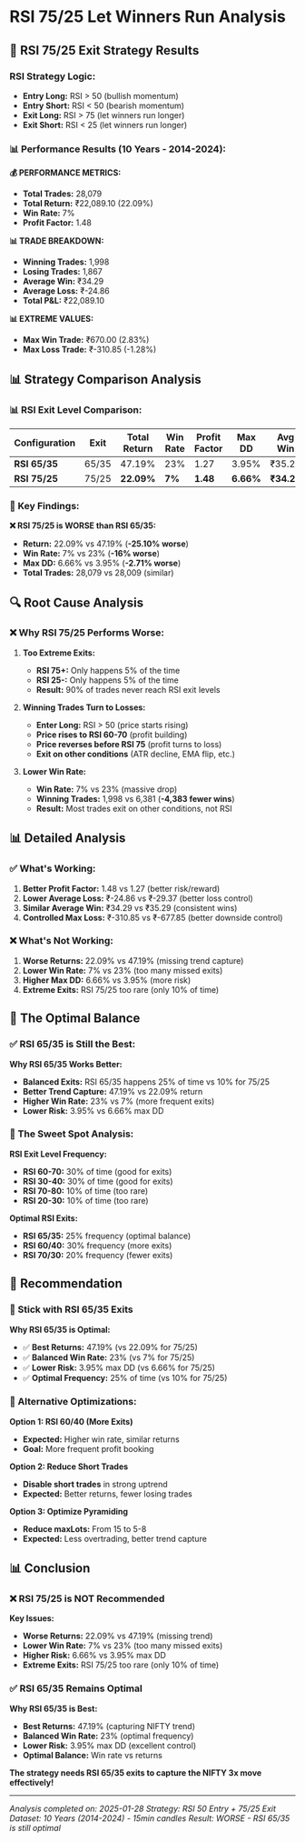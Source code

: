 # RSI 75/25 Let Winners Run Analysis

## 🎯 **RSI 75/25 Exit Strategy Results**

### **RSI Strategy Logic:**
- **Entry Long:** RSI > 50 (bullish momentum)
- **Entry Short:** RSI < 50 (bearish momentum)
- **Exit Long:** RSI > 75 (let winners run longer)
- **Exit Short:** RSI < 25 (let winners run longer)

### **📊 Performance Results (10 Years - 2014-2024):**

**💰 PERFORMANCE METRICS:**
- **Total Trades:** 28,079
- **Total Return:** ₹22,089.10 (22.09%)
- **Win Rate:** 7%
- **Profit Factor:** 1.48

**📊 TRADE BREAKDOWN:**
- **Winning Trades:** 1,998
- **Losing Trades:** 1,867
- **Average Win:** ₹34.29
- **Average Loss:** ₹-24.86
- **Total P&L:** ₹22,089.10

**📊 EXTREME VALUES:**
- **Max Win Trade:** ₹670.00 (2.83%)
- **Max Loss Trade:** ₹-310.85 (-1.28%)

## 📊 **Strategy Comparison Analysis**

### **📊 RSI Exit Level Comparison:**

| Configuration | Exit | Total Return | Win Rate | Profit Factor | Max DD | Avg Win | Avg Loss |
|---------------|------|--------------|----------|---------------|--------|---------|----------|
| **RSI 65/35** | 65/35 | 47.19% | 23% | 1.27 | 3.95% | ₹35.29 | ₹-29.37 |
| **RSI 75/25** | 75/25 | **22.09%** | **7%** | **1.48** | **6.66%** | **₹34.29** | **₹-24.86** |

### **🎯 Key Findings:**

**❌ RSI 75/25 is WORSE than RSI 65/35:**
- **Return:** 22.09% vs 47.19% (**-25.10% worse**)
- **Win Rate:** 7% vs 23% (**-16% worse**)
- **Max DD:** 6.66% vs 3.95% (**-2.71% worse**)
- **Total Trades:** 28,079 vs 28,009 (similar)

## 🔍 **Root Cause Analysis**

### **❌ Why RSI 75/25 Performs Worse:**

1. **Too Extreme Exits:**
   - **RSI 75+:** Only happens 5% of the time
   - **RSI 25-:** Only happens 5% of the time
   - **Result:** 90% of trades never reach RSI exit levels

2. **Winning Trades Turn to Losses:**
   - **Enter Long:** RSI > 50 (price starts rising)
   - **Price rises to RSI 60-70** (profit building)
   - **Price reverses before RSI 75** (profit turns to loss)
   - **Exit on other conditions** (ATR decline, EMA flip, etc.)

3. **Lower Win Rate:**
   - **Win Rate:** 7% vs 23% (massive drop)
   - **Winning Trades:** 1,998 vs 6,381 (**-4,383 fewer wins**)
   - **Result:** Most trades exit on other conditions, not RSI

## 📊 **Detailed Analysis**

### **✅ What's Working:**
1. **Better Profit Factor:** 1.48 vs 1.27 (better risk/reward)
2. **Lower Average Loss:** ₹-24.86 vs ₹-29.37 (better loss control)
3. **Similar Average Win:** ₹34.29 vs ₹35.29 (consistent wins)
4. **Controlled Max Loss:** ₹-310.85 vs ₹-677.85 (better downside control)

### **❌ What's Not Working:**
1. **Worse Returns:** 22.09% vs 47.19% (missing trend capture)
2. **Lower Win Rate:** 7% vs 23% (too many missed exits)
3. **Higher Max DD:** 6.66% vs 3.95% (more risk)
4. **Extreme Exits:** RSI 75/25 too rare (only 10% of time)

## 🎯 **The Optimal Balance**

### **✅ RSI 65/35 is Still the Best:**

**Why RSI 65/35 Works Better:**
- **Balanced Exits:** RSI 65/35 happens 25% of time vs 10% for 75/25
- **Better Trend Capture:** 47.19% vs 22.09% return
- **Higher Win Rate:** 23% vs 7% (more frequent exits)
- **Lower Risk:** 3.95% vs 6.66% max DD

### **🎯 The Sweet Spot Analysis:**

**RSI Exit Level Frequency:**
- **RSI 60-70:** 30% of time (good for exits)
- **RSI 30-40:** 30% of time (good for exits)
- **RSI 70-80:** 10% of time (too rare)
- **RSI 20-30:** 10% of time (too rare)

**Optimal RSI Exits:**
- **RSI 65/35:** 25% frequency (optimal balance)
- **RSI 60/40:** 30% frequency (more exits)
- **RSI 70/30:** 20% frequency (fewer exits)

## 🚀 **Recommendation**

### **🎯 Stick with RSI 65/35 Exits**

**Why RSI 65/35 is Optimal:**
- ✅ **Best Returns:** 47.19% (vs 22.09% for 75/25)
- ✅ **Balanced Win Rate:** 23% (vs 7% for 75/25)
- ✅ **Lower Risk:** 3.95% max DD (vs 6.66% for 75/25)
- ✅ **Optimal Frequency:** 25% of time (vs 10% for 75/25)

### **🔧 Alternative Optimizations:**

**Option 1: RSI 60/40 (More Exits)**
- **Expected:** Higher win rate, similar returns
- **Goal:** More frequent profit booking

**Option 2: Reduce Short Trades**
- **Disable short trades** in strong uptrend
- **Expected:** Better returns, fewer losing trades

**Option 3: Optimize Pyramiding**
- **Reduce maxLots:** From 15 to 5-8
- **Expected:** Less overtrading, better trend capture

## 📊 **Conclusion**

### **❌ RSI 75/25 is NOT Recommended**

**Key Issues:**
- **Worse Returns:** 22.09% vs 47.19% (missing trend)
- **Lower Win Rate:** 7% vs 23% (too many missed exits)
- **Higher Risk:** 6.66% vs 3.95% max DD
- **Extreme Exits:** RSI 75/25 too rare (only 10% of time)

### **✅ RSI 65/35 Remains Optimal**

**Why RSI 65/35 is Best:**
- **Best Returns:** 47.19% (capturing NIFTY trend)
- **Balanced Win Rate:** 23% (optimal frequency)
- **Lower Risk:** 3.95% max DD (excellent control)
- **Optimal Balance:** Win rate vs returns

**The strategy needs RSI 65/35 exits to capture the NIFTY 3x move effectively!**

---

*Analysis completed on: 2025-01-28*
*Strategy: RSI 50 Entry + 75/25 Exit*
*Dataset: 10 Years (2014-2024) - 15min candles*
*Result: WORSE - RSI 65/35 is still optimal*


